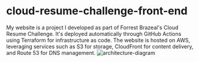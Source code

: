# cloud-resume-challenge-front-end
My website is a project I developed as part of Forrest Brazeal's Cloud Resume Challenge. It's deployed automatically through GitHub Actions using Terraform for infrastructure as code. The website is hosted on AWS, leveraging services such as S3 for storage, CloudFront for content delivery, and Route 53 for DNS management.
![architecture-diagram](https://github.com/owootomo/cloud-resume-challenge-front-end/assets/144632027/17e6685b-2ede-4b80-8f48-e38b645fc2ac)
